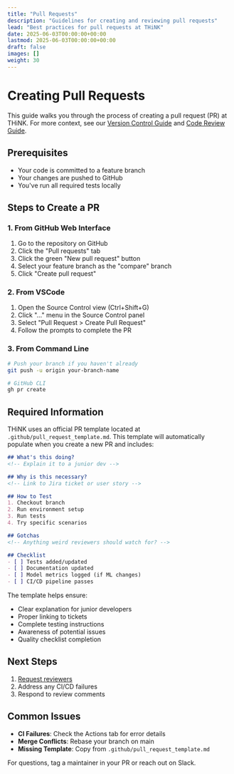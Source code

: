 ```yaml
---
title: "Pull Requests"
description: "Guidelines for creating and reviewing pull requests"
lead: "Best practices for pull requests at THiNK"
date: 2025-06-03T00:00:00+00:00
lastmod: 2025-06-03T00:00:00+00:00
draft: false
images: []
weight: 30
---
```


# Creating Pull Requests

This guide walks you through the process of creating a pull request (PR) at THiNK. For more context, see our [Version Control Guide](../version-control/) and [Code Review Guide](../code-review/).

## Prerequisites
- Your code is committed to a feature branch
- Your changes are pushed to GitHub
- You've run all required tests locally

## Steps to Create a PR

### 1. From GitHub Web Interface
1. Go to the repository on GitHub
2. Click the "Pull requests" tab
3. Click the green "New pull request" button
4. Select your feature branch as the "compare" branch
5. Click "Create pull request"

### 2. From VSCode
1. Open the Source Control view (Ctrl+Shift+G)
2. Click "..." menu in the Source Control panel
3. Select "Pull Request > Create Pull Request"
4. Follow the prompts to complete the PR

### 3. From Command Line
```bash
# Push your branch if you haven't already
git push -u origin your-branch-name

# GitHub CLI
gh pr create
```

## Required Information
THiNK uses an official PR template located at `.github/pull_request_template.md`. This template will automatically populate when you create a new PR and includes:

```markdown
## What's this doing?
<!-- Explain it to a junior dev -->

## Why is this necessary?
<!-- Link to Jira ticket or user story -->

## How to Test
1. Checkout branch
2. Run environment setup
3. Run tests
4. Try specific scenarios

## Gotchas
<!-- Anything weird reviewers should watch for? -->

## Checklist
- [ ] Tests added/updated
- [ ] Documentation updated
- [ ] Model metrics logged (if ML changes)
- [ ] CI/CD pipeline passes
```

The template helps ensure:
- Clear explanation for junior developers
- Proper linking to tickets
- Complete testing instructions
- Awareness of potential issues
- Quality checklist completion

## Next Steps
1. [Request reviewers](../code-review/)
2. Address any CI/CD failures
3. Respond to review comments

## Common Issues
- **CI Failures**: Check the Actions tab for error details
- **Merge Conflicts**: Rebase your branch on main
- **Missing Template**: Copy from `.github/pull_request_template.md`

For questions, tag a maintainer in your PR or reach out on Slack.
